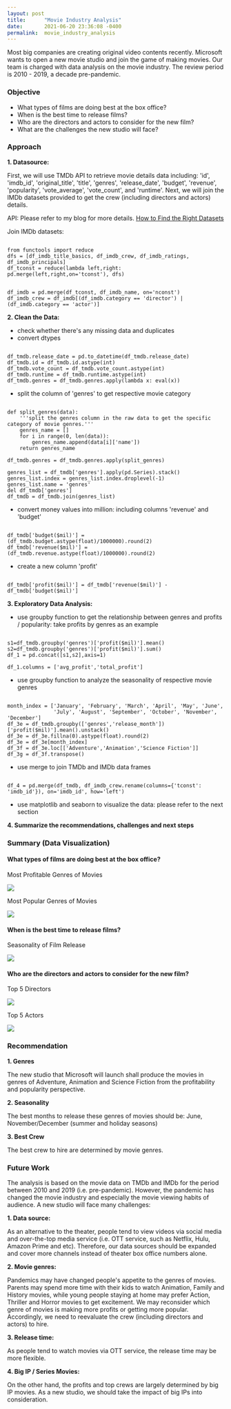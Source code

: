 ```yaml
---
layout: post
title:      "Movie Industry Analysis"
date:       2021-06-20 23:36:08 -0400
permalink:  movie_industry_analysis
---
```



Most big companies are creating original video contents recently. Microsoft wants to open a new movie studio and join the game of making movies. Our team is charged with data analysis on the movie industry. The review period is 2010 - 2019, a decade pre-pandemic.

### Objective

* What types of films are doing best at the box office?
* When is the best time to release films?
* Who are the directors and actors to consider for the new film?
* What are the challenges the new studio will face?

### Approach

**1. Datasource:**

First, we will use TMDb API to retrieve movie details data including: 'id', 'imdb_id', 'original_title', 'title', 'genres', 'release_date', 'budget', 'revenue', 'popularity', 'vote_average', 'vote_count', and 'runtime'. Next, we will join the IMDb datasets provided to get the crew (including directors and actors) details.

API: Please refer to my blog for more details. [How to Find the Right Datasets](https://carlearn.github.io/how_to_find_the_right_datasets)

Join IMDb datasets:

```

from functools import reduce
dfs = [df_imdb_title_basics, df_imdb_crew, df_imdb_ratings, df_imdb_principals]
df_tconst = reduce(lambda left,right: pd.merge(left,right,on='tconst'), dfs)


df_imdb = pd.merge(df_tconst, df_imdb_name, on='nconst')
df_imdb_crew = df_imdb[(df_imdb.category == 'director') | (df_imdb.category == 'actor')]

```


**2. Clean the Data:**

* check whether there's any missing data and duplicates
* convert dtypes

```

df_tmdb.release_date = pd.to_datetime(df_tmdb.release_date)
df_tmdb.id = df_tmdb.id.astype(int)
df_tmdb.vote_count = df_tmdb.vote_count.astype(int)
df_tmdb.runtime = df_tmdb.runtime.astype(int)
df_tmdb.genres = df_tmdb.genres.apply(lambda x: eval(x))

```

* split the column of 'genres' to get respective movie category

```

def split_genres(data):
    '''split the genres column in the raw data to get the specific category of movie genres.'''
    genres_name = []
    for i in range(0, len(data)):
        genres_name.append(data[i]['name'])
    return genres_name
		
df_tmdb.genres = df_tmdb.genres.apply(split_genres)

genres_list = df_tmdb['genres'].apply(pd.Series).stack()
genres_list.index = genres_list.index.droplevel(-1)
genres_list.name = 'genres'
del df_tmdb['genres']
df_tmdb = df_tmdb.join(genres_list)

```

* convert money values into million: including columns 'revenue' and 'budget'

```

df_tmdb['budget($mil)'] = (df_tmdb.budget.astype(float)/1000000).round(2)
df_tmdb['revenue($mil)'] = (df_tmdb.revenue.astype(float)/1000000).round(2)

```

* create a new column 'profit'

```

df_tmdb['profit($mil)'] = df_tmdb['revenue($mil)'] - df_tmdb['budget($mil)']

```

**3. Exploratory Data Analysis:**

* use groupby function to get the relationship between genres and profits / popularity: take profits by genres as an example

```

s1=df_tmdb.groupby('genres')['profit($mil)'].mean()
s2=df_tmdb.groupby('genres')['profit($mil)'].sum()
df_1 = pd.concat([s1,s2],axis=1)

df_1.columns = ['avg_profit','total_profit']

```

* use groupby function to analyze the seasonality of respective movie genres

```

month_index = ['January', 'February', 'March', 'April', 'May', 'June',
               'July', 'August', 'September', 'October', 'November', 'December']
df_3e = df_tmdb.groupby(['genres','release_month'])['profit($mil)'].mean().unstack()
df_3e = df_3e.fillna(0).astype(float).round(2)
df_3e = df_3e[month_index]
df_3f = df_3e.loc[['Adventure','Animation','Science Fiction']]
df_3g = df_3f.transpose()

```

* use merge to join TMDb and IMDb data frames

```

df_4 = pd.merge(df_tmdb, df_imdb_crew.rename(columns={'tconst': 'imdb_id'}), on='imdb_id', how='left')

```

* use matplotlib and seaborn to visualize the data: please refer to the next section


**4. Summarize the recommendations, challenges and next steps**


### Summary (Data Visualization)

#### What types of films are doing best at the box office?

Most Profitable Genres of Movies

![](https://raw.githubusercontent.com/carlearn/dsc-mod-1-project-v2-1-online-ds-sp-000/master/images/profit_by_genres.png)


Most Popular Genres of Movies

![](https://raw.githubusercontent.com/carlearn/dsc-mod-1-project-v2-1-online-ds-sp-000/master/images/popularity_by_genres.png)


#### When is the best time to release films?

Seasonality of Film Release

![](https://raw.githubusercontent.com/carlearn/dsc-mod-1-project-v2-1-online-ds-sp-000/master/images/seasonality_by_genres.png)


#### Who are the directors and actors to consider for the new film?

Top 5 Directors

![](https://raw.githubusercontent.com/carlearn/dsc-mod-1-project-v2-1-online-ds-sp-000/master/images/top_5_directors.png)

Top 5 Actors

![](https://raw.githubusercontent.com/carlearn/dsc-mod-1-project-v2-1-online-ds-sp-000/master/images/top_5_actors.png)


### Recommendation

**1. Genres**

The new studio that Microsoft will launch shall produce the movies in genres of Adventure, Animation and Science Fiction from the profitability and popularity perspective.

**2. Seasonality**

The best months to release these genres of movies should be: June, November/December (summer and holiday seasons)

**3. Best Crew**

The best crew to hire are determined by movie genres.


### Future Work

The analysis is based on the movie data on TMDb and IMDb for the period between 2010 and 2019 (i.e. pre-pandemic). However, the pandemic has changed the movie industry and especially the movie viewing habits of audience. A new studio will face many challenges:

**1. Data source:**

As an alternative to the theater, people tend to view videos via social media and over-the-top media service (i.e. OTT service, such as Netflix, Hulu, Amazon Prime and etc). Therefore, our data sources should be expanded and cover more channels instead of theater box office numbers alone. 

**2. Movie genres:**

Pandemics may have changed people's appetite to the genres of movies. Parents may spend more time with their kids to watch Animation, Family and History movies, while young people staying at home may prefer Action, Thriller and Horror movies to get excitement. We may reconsider which genre of movies is making more profits or getting more popular. Accordingly, we need to reevaluate the crew (including directors and actors) to hire.

**3. Release time:**

As people tend to watch movies via OTT service, the release time may be more flexible. 

**4. Big IP / Series Movies:**

On the other hand, the profits and top crews are largely determined by big IP movies. As a new studio, we should take the impact of big IPs into consideration. 

